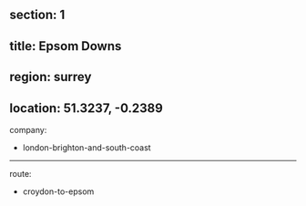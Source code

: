 section: 1
----
title: Epsom Downs
----
region: surrey
----
location: 51.3237, -0.2389
----
company:
- london-brighton-and-south-coast
----
route:
- croydon-to-epsom
